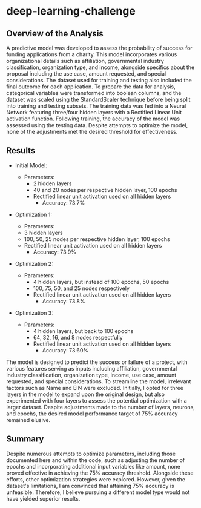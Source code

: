 # deep-learning-challenge

## Overview of the Analysis

A predictive model was developed to assess the probability of success for funding applications from a charity. This model incorporates various organizational details such as affiliation, governmental industry classification, organization type, and income, alongside specifics about the proposal including the use case, amount requested, and special considerations. The dataset used for training and testing also included the final outcome for each application. To prepare the data for analysis, categorical variables were transformed into boolean columns, and the dataset was scaled using the StandardScaler technique before being split into training and testing subsets. The training data was fed into a Neural Network featuring three/four hidden layers with a Rectified Linear Unit activation function. Following training, the accuracy of the model was assessed using the testing data. Despite attempts to optimize the model, none of the adjustments met the desired threshold for effectiveness.          

## Results

* Initial Model:
  * Parameters:
    * 2 hidden layers
	* 40 and 20 nodes per respective hidden layer, 100 epochs
	* Rectified linear unit activation used on all hidden layers
  		* Accuracy: 73.7%

* Optimization 1:
  * Parameters:
   * 3 hidden layers
	* 100, 50, 25 nodes per respective hidden layer, 100 epochs
	* Rectified linear unit activation used on all hidden layers
  		* Accuracy: 73.9%

* Optimization 2:
  * Parameters:
    * 4 hidden layers, but instead of 100 epochs, 50 epochs
	* 100, 75, 50, and 25 nodes respectively
	* Rectified linear unit activation used on all hidden layers
  		* Accuracy: 73.8%

* Optimization 3:
  * Parameters:
    * 4 hidden layers, but back to 100 epochs
	* 64, 32, 16, and 8 nodes respectfully
	* Rectified linear unit activation used on all hidden layers
  		* Accuracy: 73.60%

The model is designed to predict the success or failure of a project, with various features serving as inputs including affiliation, governmental industry classification, organization type, income, use case, amount requested, and special considerations. To streamline the model, irrelevant factors such as Name and EIN were excluded. Initially, I opted for three layers in the model to expand upon the original design, but also experimented with four layers to assess the potential optimization with a larger dataset. Despite adjustments made to the number of layers, neurons, and epochs, the desired model performance target of 75% accuracy remained elusive.


## Summary

Despite numerous attempts to optimize parameters, including those documented here and within the code, such as adjusting the number of epochs and incorporating additional input variables like amount, none proved effective in achieving the 75% accuracy threshold. Alongside these efforts, other optimization strategies were explored. However, given the dataset's limitations, I am convinced that attaining 75% accuracy is unfeasible. Therefore, I believe pursuing a different model type would not have yielded superior results.